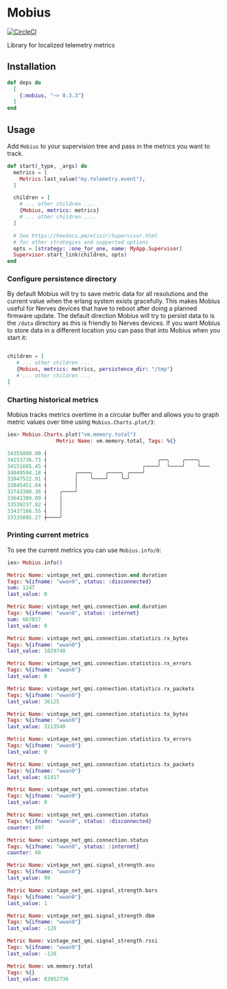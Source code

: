 # Mobius

[![CircleCI](https://circleci.com/gh/mattludwigs/mobius/tree/main.svg?style=svg)](https://circleci.com/gh/mattludwigs/mobius/tree/main)

Library for localized telemetry metrics

## Installation

```elixir
def deps do
  [
    {:mobius, "~> 0.3.3"}
  ]
end
```

## Usage

Add `Mobius` to your supervision tree and pass in the metrics you want to track.

```elixir
def start(_type, _args) do
  metrics = [
    Metrics.last_value("my.telemetry.event"),
  ]

  children = [
    # ... other children ....
    {Mobius, metrics: metrics}
    # ... other children ....
  ]

  # See https://hexdocs.pm/elixir/Supervisor.html
  # for other strategies and supported options
  opts = [strategy: :one_for_one, name: MyApp.Supervisor]
  Supervisor.start_link(children, opts)
end
```

### Configure persistence directory

By default Mobius will try to save metric data for all resolutions and the
current value when the erlang system exists gracefully. This makes Mobius useful
for Nerves devices that have to reboot after doing a planned firmware update.
The default direction Mobius will try to persist data to is the `/data`
directory as this is friendly to Nerves devices. If you want Mobius to store
data in a different location you can pass that into Mobius when you start it:

```elixir

children = [
   # ... other children ...
   {Mobius, metrics: metrics, persistence_dir: "/tmp"}
   # ... other children ...
]
```

### Charting historical metrics

Mobius tracks metrics overtime in a circular buffer and allows you to graph
metric values over time using `Mobius.Charts.plot/3`:

``` elixir
iex> Mobius.Charts.plot("vm.memory.total")
                Metric Name: vm.memory.total, Tags: %{}

34355808.00 ┤
34253736.73 ┤                                    ╭──╮    ╭────╮
34151665.45 ┤                               ╭────╯  ╰────╯    ╰───
34049594.18 ┤         ╭────╮    ╭────╮ ╭────╯
33947522.91 ┤         │    ╰────╯    ╰─╯
33845451.64 ┤         │
33743380.36 ┤    ╭────╯
33641309.09 ┤    │
33539237.82 ┤    │
33437166.55 ┤    │
33335095.27 ┼────╯
```

### Printing current metrics

To see the current metrics you can use `Mobius.info/0`:

``` elixir
iex> Mobius.info()

Metric Name: vintage_net_qmi.connection.end.duration
Tags: %{ifname: "wwan0", status: :disconnected}
sum: 1247
last_value: 0

Metric Name: vintage_net_qmi.connection.end.duration
Tags: %{ifname: "wwan0", status: :internet}
sum: 667037
last_value: 0

Metric Name: vintage_net_qmi.connection.statistics.rx_bytes
Tags: %{ifname: "wwan0"}
last_value: 1829748

Metric Name: vintage_net_qmi.connection.statistics.rx_errors
Tags: %{ifname: "wwan0"}
last_value: 0

Metric Name: vintage_net_qmi.connection.statistics.rx_packets
Tags: %{ifname: "wwan0"}
last_value: 36125

Metric Name: vintage_net_qmi.connection.statistics.tx_bytes
Tags: %{ifname: "wwan0"}
last_value: 3113540

Metric Name: vintage_net_qmi.connection.statistics.tx_errors
Tags: %{ifname: "wwan0"}
last_value: 0

Metric Name: vintage_net_qmi.connection.statistics.tx_packets
Tags: %{ifname: "wwan0"}
last_value: 61417

Metric Name: vintage_net_qmi.connection.status
Tags: %{ifname: "wwan0"}
last_value: 0

Metric Name: vintage_net_qmi.connection.status
Tags: %{ifname: "wwan0", status: :disconnected}
counter: 897

Metric Name: vintage_net_qmi.connection.status
Tags: %{ifname: "wwan0", status: :internet}
counter: 68

Metric Name: vintage_net_qmi.signal_strength.asu
Tags: %{ifname: "wwan0"}
last_value: 99

Metric Name: vintage_net_qmi.signal_strength.bars
Tags: %{ifname: "wwan0"}
last_value: 1

Metric Name: vintage_net_qmi.signal_strength.dbm
Tags: %{ifname: "wwan0"}
last_value: -128

Metric Name: vintage_net_qmi.signal_strength.rssi
Tags: %{ifname: "wwan0"}
last_value: -128

Metric Name: vm.memory.total
Tags: %{}
last_value: 83952736
```
